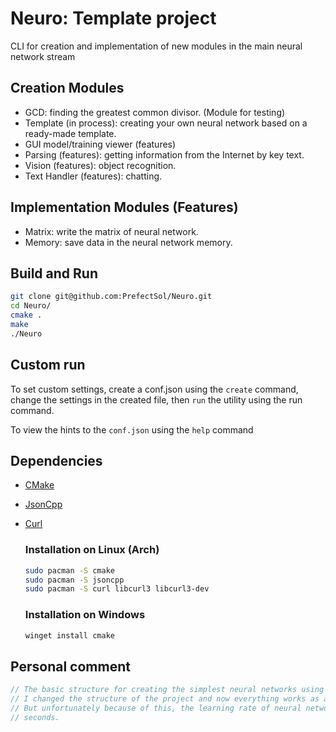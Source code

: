 # Neuro: Template project 

CLI for creation and implementation of new modules in the main neural network stream

## Creation Modules

- GCD: finding the greatest common divisor. (Module for testing)
- Template (in process): creating your own neural network based on a ready-made template.
- GUI model/training viewer (features)
- Parsing (features): getting information from the Internet by key text.
- Vision (features): object recognition.
- Text Handler (features): chatting.

## Implementation Modules (Features)

- Matrix: write the matrix of neural network.
- Memory: save data in the neural network memory.


## Build and Run

```bash
git clone git@github.com:PrefectSol/Neuro.git
cd Neuro/
cmake .
make
./Neuro
```


## Custom run

To set custom settings, create a conf.json using the ```create``` command, change the settings in the created file, then ```run``` the utility using the run command.

To view the hints to the ```conf.json``` using the ```help``` command


## Dependencies

 - [CMake](https://github.com/Kitware/CMake)

 - [JsonCpp](https://github.com/open-source-parsers/jsoncpp)
 
 - [Curl](https://github.com/curl/curl)

    ### Installation on Linux (Arch)
    ```bash
    sudo pacman -S cmake
    sudo pacman -S jsoncpp
    sudo pacman -S curl libcurl3 libcurl3-dev
    ```

    ### Installation on Windows
    ```bash
    winget install cmake
    ```

## Personal comment

```rust
// The basic structure for creating the simplest neural networks using the CLI is ready.
// I changed the structure of the project and now everything works as a template.
// But unfortunately because of this, the learning rate of neural networks has dropped from 0.4 to 2-5
// seconds.
```
